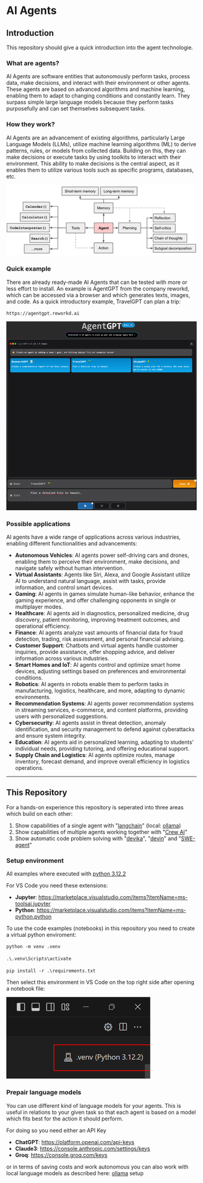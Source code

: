 # AI Agents

## Introduction

This repository should give a quick introduction into the agent technologie.

### What are agents?

AI Agents are software entities that autonomously perform tasks, process data, make decisions, and interact with their environment or other agents. These agents are based on advanced algorithms and machine learning, enabling them to adapt to changing conditions and constantly learn. They surpass simple large language models because they perform tasks purposefully and can set themselves subsequent tasks.

### How they work?

AI Agents are an advancement of existing algorithms, particularly Large Language Models (LLMs), utilize machine learning algorithms (ML) to derive patterns, rules, or models from collected data. Building on this, they can make decisions or execute tasks by using toolkits to interact with their environment. This ability to make decisions is the central aspect, as it enables them to utilize various tools such as specific programs, databases, etc.

![AgentSystem](media/agentsystem.png)

### Quick example

There are already ready-made AI Agents that can be tested with more or less effort to install. An example is AgentGPT from the company reworkd, which can be accessed via a browser and which generates texts, images, and code. As a quick introductory example, TravelGPT can plan a trip:

    https://agentgpt.reworkd.ai

![AgentGPT](media/agentgpt.png)


### Possible applications 

AI agents have a wide range of applications across various industries, enabling different functionalities and advancements:

- **Autonomous Vehicles**: AI agents power self-driving cars and drones, enabling them to perceive their environment, make decisions, and navigate safely without human intervention.
- **Virtual Assistants**: Agents like Siri, Alexa, and Google Assistant utilize AI to understand natural language, assist with tasks, provide information, and control smart devices.
- **Gaming**: AI agents in games simulate human-like behavior, enhance the gaming experience, and offer challenging opponents in single or multiplayer modes.
- **Healthcare**: AI agents aid in diagnostics, personalized medicine, drug discovery, patient monitoring, improving treatment outcomes, and operational efficiency.
- **Finance**: AI agents analyze vast amounts of financial data for fraud detection, trading, risk assessment, and personal financial advising.
- **Customer Support**: Chatbots and virtual agents handle customer inquiries, provide assistance, offer shopping advice, and deliver information across various industries.
- **Smart Homes and IoT**: AI agents control and optimize smart home devices, adjusting settings based on preferences and environmental conditions.
- **Robotics**: AI agents in robots enable them to perform tasks in manufacturing, logistics, healthcare, and more, adapting to dynamic environments.
- **Recommendation Systems**: AI agents power recommendation systems in streaming services, e-commerce, and content platforms, providing users with personalized suggestions.
- **Cybersecurity**: AI agents assist in threat detection, anomaly identification, and security management to defend against cyberattacks and ensure system integrity.
- **Education**: AI agents aid in personalized learning, adapting to students' individual needs, providing tutoring, and offering educational support.
- **Supply Chain and Logistics**: AI agents optimize routes, manage inventory, forecast demand, and improve overall efficiency in logistics operations.

___

## This Repository

For a hands-on experience this repository is seperated into three areas which build on each other:

1) Show capabilities of a single agent with "[langchain](notebook/langchain.ipynb)" (local: [ollama](notebook/ollama.ipynb))
2) Show capabilities of multiple agents working together with "[Crew AI](notebook/crewai.ipynb)"
3) Show automatic code problem solving with "[devika](docs/devika.md)", "[devin](docs/devin.md)" and "[SWE-agent](docs/swe.md)"

### Setup environment

All examples where executed with [python 3.12.2](https://www.python.org/downloads/)

For VS Code you need these extensions:

- **Jupyter**: https://marketplace.visualstudio.com/items?itemName=ms-toolsai.jupyter
- **Python**: https://marketplace.visualstudio.com/items?itemName=ms-python.python

To use the code examples (notebooks) in this repository you need to create a virtual python enviroment:

    python -m venv .venv

    .\.venv\Scripts\activate

    pip install -r .\requirements.txt

Then select this environment in VS Code on the top right side after opening a notebook file:

![vsc_env](media/vsc_env.png)

### Prepair language models

You can use different kind of language models for your agents. This is useful in relations to your given task so that each agent is based on a model which fits best for the action it should perform.

For doing so you need either an API Key

- **ChatGPT**: https://platform.openai.com/api-keys
- **Claude3**: https://console.anthropic.com/settings/keys
- **Groq**: https://console.groq.com/keys

or in terms of saving costs and work autonomous you can also work with local language models as described here: [ollama](ollama.md) setup

